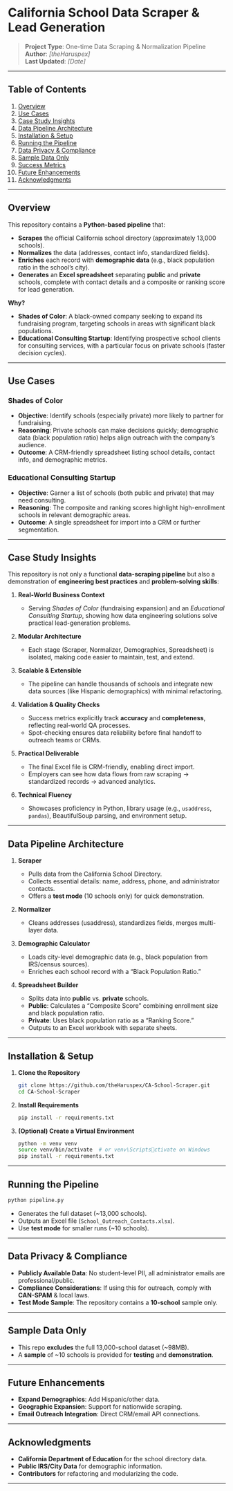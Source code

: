 # California School Data Scraper & Lead Generation

> **Project Type**: One-time Data Scraping & Normalization Pipeline  
> **Author**: *[theHaruspex]*  
> **Last Updated**: *[Date]*  

---

## Table of Contents
1. [Overview](#overview)  
2. [Use Cases](#use-cases)  
3. [Case Study Insights](#case-study-insights)  
4. [Data Pipeline Architecture](#data-pipeline-architecture)  
5. [Installation & Setup](#installation--setup)  
6. [Running the Pipeline](#running-the-pipeline)  
7. [Data Privacy & Compliance](#data-privacy--compliance)  
8. [Sample Data Only](#sample-data-only)  
9. [Success Metrics](#success-metrics)  
10. [Future Enhancements](#future-enhancements)  
11. [Acknowledgments](#acknowledgments)  

---

## Overview
This repository contains a **Python-based pipeline** that:

- **Scrapes** the official California school directory (approximately 13,000 schools).  
- **Normalizes** the data (addresses, contact info, standardized fields).  
- **Enriches** each record with **demographic data** (e.g., black population ratio in the school’s city).  
- **Generates** an **Excel spreadsheet** separating **public** and **private** schools, complete with contact details and a composite or ranking score for lead generation.

**Why?**  
- **Shades of Color**: A black-owned company seeking to expand its fundraising program, targeting schools in areas with significant black populations.  
- **Educational Consulting Startup**: Identifying prospective school clients for consulting services, with a particular focus on private schools (faster decision cycles).

---

## Use Cases

### Shades of Color
- **Objective**: Identify schools (especially private) more likely to partner for fundraising.  
- **Reasoning**: Private schools can make decisions quickly; demographic data (black population ratio) helps align outreach with the company’s audience.  
- **Outcome**: A CRM-friendly spreadsheet listing school details, contact info, and demographic metrics.

### Educational Consulting Startup
- **Objective**: Garner a list of schools (both public and private) that may need consulting.  
- **Reasoning**: The composite and ranking scores highlight high-enrollment schools in relevant demographic areas.  
- **Outcome**: A single spreadsheet for import into a CRM or further segmentation.

---

## Case Study Insights
This repository is not only a functional **data-scraping pipeline** but also a demonstration of **engineering best practices** and **problem-solving skills**:

1. **Real-World Business Context**  
   - Serving *Shades of Color* (fundraising expansion) and an *Educational Consulting Startup*, showing how data engineering solutions solve practical lead-generation problems.

2. **Modular Architecture**  
   - Each stage (Scraper, Normalizer, Demographics, Spreadsheet) is isolated, making code easier to maintain, test, and extend.

3. **Scalable & Extensible**  
   - The pipeline can handle thousands of schools and integrate new data sources (like Hispanic demographics) with minimal refactoring.

4. **Validation & Quality Checks**  
   - Success metrics explicitly track **accuracy** and **completeness**, reflecting real-world QA processes.  
   - Spot-checking ensures data reliability before final handoff to outreach teams or CRMs.

5. **Practical Deliverable**  
   - The final Excel file is CRM-friendly, enabling direct import.  
   - Employers can see how data flows from raw scraping → standardized records → advanced analytics.

6. **Technical Fluency**  
   - Showcases proficiency in Python, library usage (e.g., `usaddress`, `pandas`), BeautifulSoup parsing, and environment setup.

---

## Data Pipeline Architecture

1. **Scraper**  
   - Pulls data from the California School Directory.  
   - Collects essential details: name, address, phone, and administrator contacts.
   - Offers a **test mode** (10 schools only) for quick demonstration.

2. **Normalizer**  
   - Cleans addresses (usaddress), standardizes fields, merges multi-layer data.  

3. **Demographic Calculator**  
   - Loads city-level demographic data (e.g., black population from IRS/census sources).  
   - Enriches each school record with a “Black Population Ratio.”

4. **Spreadsheet Builder**  
   - Splits data into **public** vs. **private** schools.  
   - **Public**: Calculates a “Composite Score” combining enrollment size and black population ratio.  
   - **Private**: Uses black population ratio as a “Ranking Score.”  
   - Outputs to an Excel workbook with separate sheets.

---

## Installation & Setup

1. **Clone the Repository**  
   ```bash
   git clone https://github.com/theHaruspex/CA-School-Scraper.git
   cd CA-School-Scraper
   ```

2. **Install Requirements**  
   ```bash
   pip install -r requirements.txt
   ```

3. **(Optional) Create a Virtual Environment**  
   ```bash
   python -m venv venv
   source venv/bin/activate  # or venv\Scriptsctivate on Windows
   pip install -r requirements.txt
   ```

---

## Running the Pipeline

```bash
python pipeline.py
```

- Generates the full dataset (~13,000 schools).
- Outputs an Excel file (`School_Outreach_Contacts.xlsx`).
- Use **test mode** for smaller runs (~10 schools).

---

## Data Privacy & Compliance

- **Publicly Available Data**: No student-level PII, all administrator emails are professional/public.  
- **Compliance Considerations**: If using this for outreach, comply with **CAN-SPAM** & local laws.  
- **Test Mode Sample**: The repository contains a **10-school** sample only.

---

## Sample Data Only

- This repo **excludes** the full 13,000-school dataset (~98MB).  
- A **sample** of ~10 schools is provided for **testing** and **demonstration**.  

---

## Future Enhancements

- **Expand Demographics**: Add Hispanic/other data.  
- **Geographic Expansion**: Support for nationwide scraping.  
- **Email Outreach Integration**: Direct CRM/email API connections.

---

## Acknowledgments
- **California Department of Education** for the school directory data.  
- **Public IRS/City Data** for demographic information.  
- **Contributors** for refactoring and modularizing the code.

---
